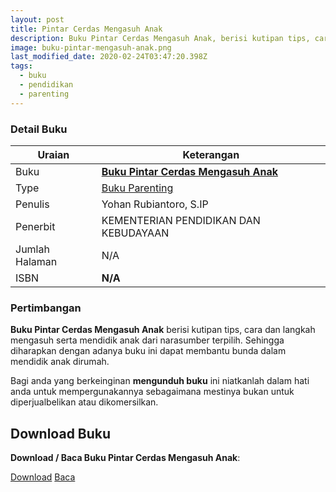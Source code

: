 ```yaml
---
layout: post
title: Pintar Cerdas Mengasuh Anak
description: Buku Pintar Cerdas Mengasuh Anak, berisi kutipan tips, cara dan langkah mengasuh serta mendidik anak dari narasumber terpilih 
image: buku-pintar-mengasuh-anak.png
last_modified_date: 2020-02-24T03:47:20.398Z
tags:
  - buku
  - pendidikan
  - parenting
---
```


### Detail Buku

|Uraian|Keterangan|
| --- | --- |
|Buku|<a href="/bse/buku-pintar-cerdas-mengasuh-anak" title="Buku Pintar Cerdas Mengasuh Anak"><strong>Buku Pintar Cerdas Mengasuh Anak</strong></a>|
|Type|<a href="/bse/parenting" title="Buku Parenting" target="_blank">Buku Parenting</a>|
|Penulis| Yohan Rubiantoro, S.IP|
|Penerbit|KEMENTERIAN PENDIDIKAN DAN KEBUDAYAAN|
|Jumlah Halaman|N/A|
|ISBN|<strong>N/A</strong>|

### Pertimbangan
**Buku Pintar Cerdas Mengasuh Anak** berisi kutipan tips, cara dan langkah mengasuh serta mendidik anak dari narasumber terpilih. Sehingga diharapkan dengan adanya buku ini dapat membantu bunda dalam mendidik anak dirumah.

Bagi anda yang berkeinginan <b>mengunduh buku</b> ini niatkanlah dalam hati anda untuk mempergunakannya sebagaimana mestinya bukan untuk diperjualbelikan atau dikomersilkan.
  
## Download Buku
**Download / Baca Buku Pintar Cerdas Mengasuh Anak**:
<p class="center"><a class="button download" href="https://docs.google.com/uc?export=download&id=1j_4jWLLIGV_8p34_jfcG4BT5yTWEH2jR" rel="nofollow" target="_blank" title="Download Buku Pintar Cerdas Mengasuh Anak">Download</a>
<a class="button demo" href="https://drive.google.com/file/d/1j_4jWLLIGV_8p34_jfcG4BT5yTWEH2jR/view" rel="nofollow" target="_blank" title="Baca Buku Pintar Cerdas Mengasuh Anak">Baca</a></p>
